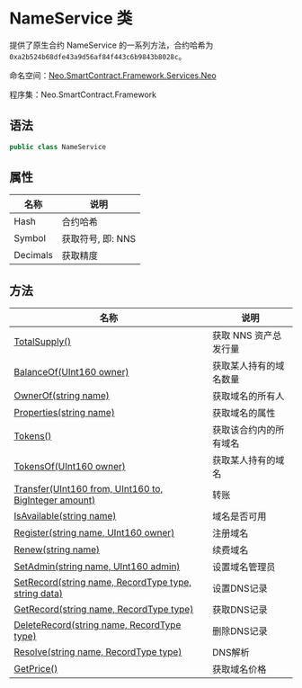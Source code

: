 # NameService 类

提供了原生合约 NameService 的一系列方法，合约哈希为 `0xa2b524b68dfe43a9d56af84f443c6b9843b8028c`。

命名空间：[Neo.SmartContract.Framework.Services.Neo](../neo.md)

程序集：Neo.SmartContract.Framework

## 语法

```c#
public class NameService 
```

## 属性

| 名称     | 说明              |
| -------- | ----------------- |
| Hash     | 合约哈希          |
| Symbol   | 获取符号, 即: NNS |
| Decimals | 获取精度          |

## 方法

| 名称 | 说明 |
| ---- | ---- |
| [TotalSupply()](NameService/TotalSupply.md) | 获取 NNS 资产总发行量                                |
| [BalanceOf(UInt160 owner)](NameService/BalanceOf.md) | 获取某人持有的域名数量                         |
| [OwnerOf(string name)](NameService/OwnerOf.md) | 获取域名的所有人 |
| [Properties(string name)](NameService/Properties.md) | 获取域名的属性 |
| [Tokens()](NameService/Tokens.md) | 获取该合约内的所有域名 |
| [TokensOf(UInt160 owner)](NameService/TokensOf.md) | 获取某人持有的域名 |
| [Transfer(UInt160 from, UInt160 to, BigInteger amount)](NameService/Transfer.md) | 转账                                     |
| [IsAvailable(string name)](NameService/Transfer.md) | 域名是否可用 |
| [Register(string name, UInt160 owner)](NameService/Register.md) | 注册域名 |
| [Renew(string name)](NameService/Renew.md) | 续费域名 |
| [SetAdmin(string name, UInt160 admin)](NameService/SetAdmin.md) | 设置域名管理员 |
| [SetRecord(string name, RecordType type, string data)](NameService/SetRecord.md) | 设置DNS记录 |
| [GetRecord(string name, RecordType type)](NameService/GetRecord.md) | 获取DNS记录 |
| [DeleteRecord(string name, RecordType type)](NameService/DeleteRecord.md) | 删除DNS记录 |
| [Resolve(string name, RecordType type)](NameService/Resolve.md) | DNS解析 |
| [GetPrice()](NameService/GetPrice.md) | 获取域名价格 |
